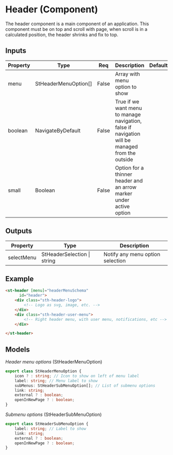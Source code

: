 # Header (Component)

   The header component is a main component of an application. This component must be on top and scroll with page, when scroll is in a calculated position, the header shrinks and fix to top.

## Inputs

| Property | Type                 | Req   | Description                                                                                     | Default |
| -------- | -------------------- | ----- | ----------------------------------------------------------------------------------------------- | ------- |
| menu     | StHeaderMenuOption[] | False | Array with menu option to show                                                                  |         |
| boolean  | NavigateByDefault    | False | True if we want menu to manage navigation, false if navigation will be managed from the outside |         |
| small    | Boolean              | False | Option for a thinner header and an arrow marker under active option                             |         |

## Outputs

| Property   | Type                        | Description                      |
| ---------- | --------------------------- | -------------------------------- |
| selectMenu | StHeaderSelection \| string | Notify any menu option selection |

## Example


```html
<st-header [menu]="headerMenuSchema"
      id="header">
    <div class="sth-header-logo">
        <!-- Logo as svg, image, etc. -->
    </div>
    <div class="sth-header-user-menu">
        <!-- Right header menu, with user menu, notifications, etc -->
    </div>

</st-header>
```

## Models

*Header menu options* (StHeaderMenuOption)

```typescript
export class StHeaderMenuOption {
    icon ? : string; // Icon to show on left of menu label
    label: string; // Menu label to show
    subMenus: StHeaderSubMenuOption[]; // List of submenu options
    link: string;
    external ? : boolean;
    openInNewPage ? : boolean;
}
```

*Submenu options* (StHeaderSubMenuOption)

```typescript
export class StHeaderSubMenuOption {
    label: string; // Label to show
    link: string;
    external ? : boolean;
    openInNewPage ? : boolean;
}
```

